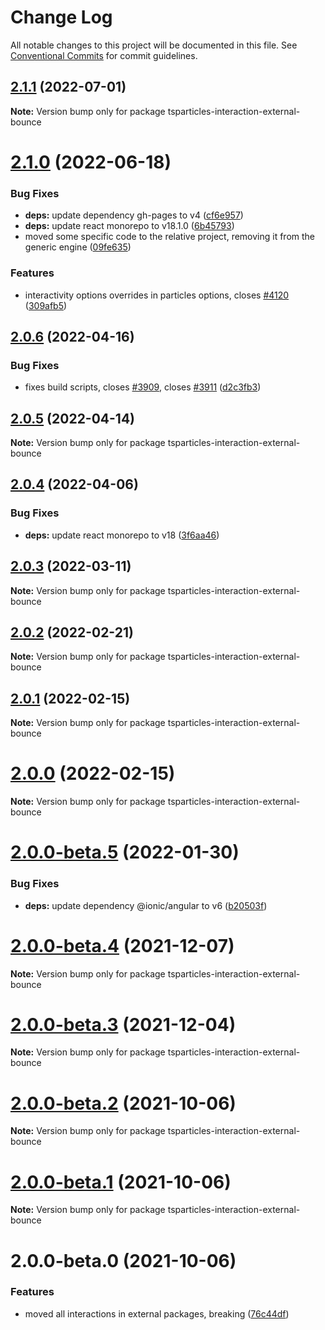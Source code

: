 # Change Log

All notable changes to this project will be documented in this file.
See [Conventional Commits](https://conventionalcommits.org) for commit guidelines.

## [2.1.1](https://github.com/matteobruni/tsparticles/compare/tsparticles-interaction-external-bounce@2.1.0...tsparticles-interaction-external-bounce@2.1.1) (2022-07-01)

**Note:** Version bump only for package tsparticles-interaction-external-bounce





# [2.1.0](https://github.com/matteobruni/tsparticles/compare/tsparticles-interaction-external-bounce@2.0.6...tsparticles-interaction-external-bounce@2.1.0) (2022-06-18)


### Bug Fixes

* **deps:** update dependency gh-pages to v4 ([cf6e957](https://github.com/matteobruni/tsparticles/commit/cf6e9577132afcec26410f7321fcf5ffcfb05930))
* **deps:** update react monorepo to v18.1.0 ([6b45793](https://github.com/matteobruni/tsparticles/commit/6b457937c41d7681a2135dfcb6ff220e578f22bb))
* moved some specific code to the relative project, removing it from the generic engine ([09fe635](https://github.com/matteobruni/tsparticles/commit/09fe63568adc244d11b7eff009626b905d5b05e4))


### Features

* interactivity options overrides in particles options, closes [#4120](https://github.com/matteobruni/tsparticles/issues/4120) ([309afb5](https://github.com/matteobruni/tsparticles/commit/309afb5749e40373648bf9173800334da4dbf965))





## [2.0.6](https://github.com/matteobruni/tsparticles/compare/tsparticles-interaction-external-bounce@2.0.5...tsparticles-interaction-external-bounce@2.0.6) (2022-04-16)


### Bug Fixes

* fixes build scripts, closes [#3909](https://github.com/matteobruni/tsparticles/issues/3909), closes [#3911](https://github.com/matteobruni/tsparticles/issues/3911) ([d2c3fb3](https://github.com/matteobruni/tsparticles/commit/d2c3fb33ff9c9d529f2609f89c63cb6e1e61ecda))





## [2.0.5](https://github.com/matteobruni/tsparticles/compare/tsparticles-interaction-external-bounce@2.0.4...tsparticles-interaction-external-bounce@2.0.5) (2022-04-14)

**Note:** Version bump only for package tsparticles-interaction-external-bounce





## [2.0.4](https://github.com/matteobruni/tsparticles/compare/tsparticles-interaction-external-bounce@2.0.3...tsparticles-interaction-external-bounce@2.0.4) (2022-04-06)


### Bug Fixes

* **deps:** update react monorepo to v18 ([3f6aa46](https://github.com/matteobruni/tsparticles/commit/3f6aa46e399d0092ae13ba494db86256c0d05c40))





## [2.0.3](https://github.com/matteobruni/tsparticles/compare/tsparticles-interaction-external-bounce@2.0.2...tsparticles-interaction-external-bounce@2.0.3) (2022-03-11)

**Note:** Version bump only for package tsparticles-interaction-external-bounce





## [2.0.2](https://github.com/matteobruni/tsparticles/compare/tsparticles-interaction-external-bounce@2.0.1...tsparticles-interaction-external-bounce@2.0.2) (2022-02-21)

**Note:** Version bump only for package tsparticles-interaction-external-bounce





## [2.0.1](https://github.com/matteobruni/tsparticles/compare/tsparticles-interaction-external-bounce@2.0.0...tsparticles-interaction-external-bounce@2.0.1) (2022-02-15)

**Note:** Version bump only for package tsparticles-interaction-external-bounce





# [2.0.0](https://github.com/matteobruni/tsparticles/compare/tsparticles-interaction-external-bounce@2.0.0-beta.5...tsparticles-interaction-external-bounce@2.0.0) (2022-02-15)

**Note:** Version bump only for package tsparticles-interaction-external-bounce





# [2.0.0-beta.5](https://github.com/matteobruni/tsparticles/compare/tsparticles-interaction-external-bounce@2.0.0-beta.4...tsparticles-interaction-external-bounce@2.0.0-beta.5) (2022-01-30)


### Bug Fixes

* **deps:** update dependency @ionic/angular to v6 ([b20503f](https://github.com/matteobruni/tsparticles/commit/b20503ff2a29f6c8617f42c764c8a868fc334c5f))





# [2.0.0-beta.4](https://github.com/matteobruni/tsparticles/compare/tsparticles-interaction-external-bounce@2.0.0-beta.3...tsparticles-interaction-external-bounce@2.0.0-beta.4) (2021-12-07)

**Note:** Version bump only for package tsparticles-interaction-external-bounce





# [2.0.0-beta.3](https://github.com/matteobruni/tsparticles/compare/tsparticles-interaction-external-bounce@2.0.0-beta.2...tsparticles-interaction-external-bounce@2.0.0-beta.3) (2021-12-04)

**Note:** Version bump only for package tsparticles-interaction-external-bounce





# [2.0.0-beta.2](https://github.com/matteobruni/tsparticles/compare/tsparticles-interaction-external-bounce@2.0.0-beta.1...tsparticles-interaction-external-bounce@2.0.0-beta.2) (2021-10-06)

**Note:** Version bump only for package tsparticles-interaction-external-bounce





# [2.0.0-beta.1](https://github.com/matteobruni/tsparticles/compare/tsparticles-interaction-external-bounce@2.0.0-beta.0...tsparticles-interaction-external-bounce@2.0.0-beta.1) (2021-10-06)

**Note:** Version bump only for package tsparticles-interaction-external-bounce





# 2.0.0-beta.0 (2021-10-06)


### Features

* moved all interactions in external packages, breaking ([76c44df](https://github.com/matteobruni/tsparticles/commit/76c44dfa64cae994ddb1a004e7ff6cdbe3a4b5a9))
